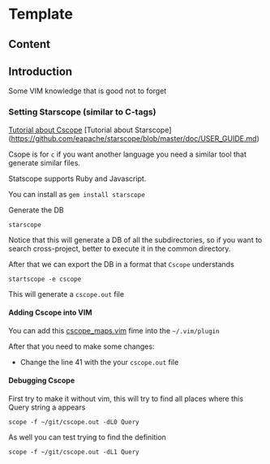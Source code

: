 # Template

## Content

<!-- toc -->

## Introduction

Some VIM knowledge that is good not to forget


### Setting Starscope (similar to C-tags)

[Tutorial about Cscope](http://cscope.sourceforge.net/cscope_vim_tutorial.html)
[Tutorial about Starscope] (https://github.com/eapache/starscope/blob/master/doc/USER_GUIDE.md)

Csope is for `c` if you want another language you need a similar tool that generate similar files.

Statscope supports Ruby and Javascript.

You can install as `gem install starscope`

Generate the DB
```
starscope
```

Notice that this will generate a DB of all the subdirectories, so if you want to search cross-project, better to execute it in the common directory.

After that we can export the DB in a format that `Cscope` understands
```
startscope -e cscope
```

This will generate a `cscope.out` file


#### Adding Cscope into VIM

You can add this [cscope_maps.vim](http://cscope.sourceforge.net/cscope_maps.vim) fime into the `~/.vim/plugin`

After that you need to make some changes:
- Change the line 41 with the your `cscope.out` file


#### Debugging Cscope

First try to make it without vim, this will try to find all places where this Query string a appears
```
scope -f ~/git/cscope.out -dL0 Query
```
As well you can test trying to find the definition
```
scope -f ~/git/cscope.out -dL1 Query
```
